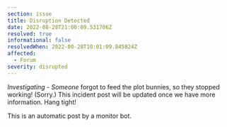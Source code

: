 ```yaml
---
section: issue
title: Disruption Detected
date: 2022-08-28T21:00:09.531706Z
resolved: true
informational: false
resolvedWhen: 2022-08-28T10:01:09.845824Z
affected:
  - Forum
severity: disrupted
---
```

*Investigating* - _Someone_ forgot to feed the plot bunnies, so they stopped working! (Sorry.) This incident post will be updated once we have more information. Hang tight!

This is an automatic post by a monitor bot.
        